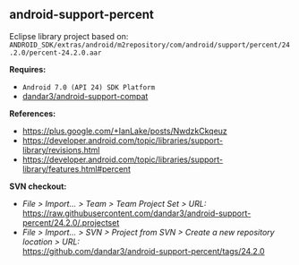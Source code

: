 ## android-support-percent

Eclipse library project based on:<br/>
`ANDROID_SDK/extras/android/m2repository/com/android/support/percent/24.2.0/percent-24.2.0.aar`

**Requires:**
- `Android 7.0 (API 24) SDK Platform`
- [dandar3/android-support-compat](https://github.com/dandar3/android-support-compat)

**References:**
- https://plus.google.com/+IanLake/posts/NwdzkCkqeuz
- https://developer.android.com/topic/libraries/support-library/revisions.html
- https://developer.android.com/topic/libraries/support-library/features.html#percent

**SVN checkout:**
- _File > Import... > Team > Team Project Set > URL:_<br/>
  https://raw.githubusercontent.com/dandar3/android-support-percent/24.2.0/.projectset
- _File > Import... > SVN > Project from SVN > Create a new repository location > URL:_<br/>
  https://github.com/dandar3/android-support-percent/tags/24.2.0

